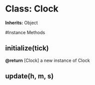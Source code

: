 # Class: Clock
**Inherits:** Object
    




#Instance Methods
## initialize(tick) [](#method-i-initialize)

**@return** [Clock] a new instance of Clock

## update(h, m, s) [](#method-i-update)

